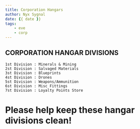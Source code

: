 ```yaml
---
title: Corporation Hangars
author: Nyx Sygnal
date: {{ date }}
tags:
	- eve
	- corp
---
```

## CORPORATION HANGAR DIVISIONS

```
1st Division : Minerals & Mining
2st Division : Salvaged Materials
3st Division : Blueprints
4st Division : Drones
5st Division : Weapons/Ammunition
6st Division : Misc Fittings
7st Division : Loyalty Points Store
```

# Please help keep these hangar divisions clean!